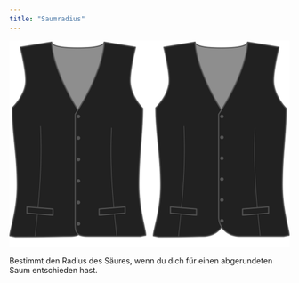 ```yaml
---
title: "Saumradius"
---
```


![Saumradius](hemradius.svg)

Bestimmt den Radius des Säures, wenn du dich für einen abgerundeten Saum entschieden hast.




